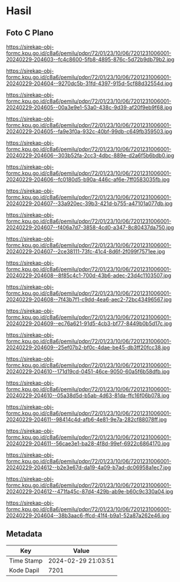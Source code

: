 # Hasil

## Foto C Plano

https://sirekap-obj-formc.kpu.go.id/c8a6/pemilu/pdpr/72/01/23/10/06/7201231006001-20240229-204603--fc4c8600-5fb8-4895-876c-5d72b9db79b2.jpg

https://sirekap-obj-formc.kpu.go.id/c8a6/pemilu/pdpr/72/01/23/10/06/7201231006001-20240229-204604--9270dc5b-31fd-4397-915d-5cf88d32554d.jpg

https://sirekap-obj-formc.kpu.go.id/c8a6/pemilu/pdpr/72/01/23/10/06/7201231006001-20240229-204605--00a3e9e1-53a0-438c-9d39-af20f9eb9f68.jpg

https://sirekap-obj-formc.kpu.go.id/c8a6/pemilu/pdpr/72/01/23/10/06/7201231006001-20240229-204605--fa9e3f0a-932c-40bf-99db-c649fb359503.jpg

https://sirekap-obj-formc.kpu.go.id/c8a6/pemilu/pdpr/72/01/23/10/06/7201231006001-20240229-204606--303b52fa-2cc3-4dbc-889e-d2a6f5b6bdb0.jpg

https://sirekap-obj-formc.kpu.go.id/c8a6/pemilu/pdpr/72/01/23/10/06/7201231006001-20240229-204606--fc0180d5-b90a-446c-af6e-7ff0583035fb.jpg

https://sirekap-obj-formc.kpu.go.id/c8a6/pemilu/pdpr/72/01/23/10/06/7201231006001-20240229-204607--33a920ec-39b3-421d-b755-a47101a077db.jpg

https://sirekap-obj-formc.kpu.go.id/c8a6/pemilu/pdpr/72/01/23/10/06/7201231006001-20240229-204607--f406a7d7-3858-4cd0-a347-8c80437da750.jpg

https://sirekap-obj-formc.kpu.go.id/c8a6/pemilu/pdpr/72/01/23/10/06/7201231006001-20240229-204607--2ce38111-73fc-41c4-8d6f-2f099f7571ee.jpg

https://sirekap-obj-formc.kpu.go.id/c8a6/pemilu/pdpr/72/01/23/10/06/7201231006001-20240229-204608--8f85c4c1-700d-43b6-adec-23d4c1103507.jpg

https://sirekap-obj-formc.kpu.go.id/c8a6/pemilu/pdpr/72/01/23/10/06/7201231006001-20240229-204608--7f43b7f1-c9dd-4ea6-aec2-72bc43496567.jpg

https://sirekap-obj-formc.kpu.go.id/c8a6/pemilu/pdpr/72/01/23/10/06/7201231006001-20240229-204609--ec76a621-91d5-4cb3-bf77-8449b0b5d17c.jpg

https://sirekap-obj-formc.kpu.go.id/c8a6/pemilu/pdpr/72/01/23/10/06/7201231006001-20240229-204609--25ef07b2-bf0c-4dae-be45-db3ff20fcc38.jpg

https://sirekap-obj-formc.kpu.go.id/c8a6/pemilu/pdpr/72/01/23/10/06/7201231006001-20240229-204610--171d19cd-0451-46ce-9050-60a5f6b58dfb.jpg

https://sirekap-obj-formc.kpu.go.id/c8a6/pemilu/pdpr/72/01/23/10/06/7201231006001-20240229-204610--05a38d5d-b5ab-4d63-81da-ffc16f06b078.jpg

https://sirekap-obj-formc.kpu.go.id/c8a6/pemilu/pdpr/72/01/23/10/06/7201231006001-20240229-204611--98414c4d-afb6-4e81-9e7a-282cf88078ff.jpg

https://sirekap-obj-formc.kpu.go.id/c8a6/pemilu/pdpr/72/01/23/10/06/7201231006001-20240229-204611--56cae3e1-ba28-4f8d-99ef-6922c6864170.jpg

https://sirekap-obj-formc.kpu.go.id/c8a6/pemilu/pdpr/72/01/23/10/06/7201231006001-20240229-204612--b2e3e67d-da19-4a09-b7ad-dc06958a1ec7.jpg

https://sirekap-obj-formc.kpu.go.id/c8a6/pemilu/pdpr/72/01/23/10/06/7201231006001-20240229-204612--471fa45c-87d4-429b-ab9e-b60c9c330a04.jpg

https://sirekap-obj-formc.kpu.go.id/c8a6/pemilu/pdpr/72/01/23/10/06/7201231006001-20240229-204604--38b3aac6-ffcd-41f4-b9a1-52a87a262e46.jpg


## Metadata

| Key        | Value               |
| ---------- | ------------------- |
| Time Stamp | 2024-02-29 21:03:51 |
| Kode Dapil | 7201                |



